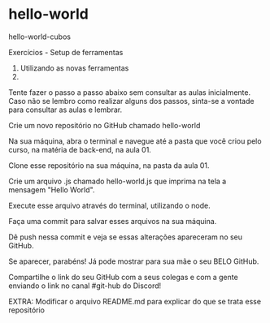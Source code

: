 # hello-world
hello-world-cubos

Exercícios - Setup de ferramentas

1. Utilizando as novas ferramentas
2. 
Tente fazer o passo a passo abaixo sem consultar as aulas inicialmente. Caso não se lembro como realizar alguns dos passos, sinta-se a vontade para consultar as aulas e lembrar.


Crie um novo repositório no GitHub chamado hello-world

Na sua máquina, abra o terminal e navegue até a pasta que você criou pelo curso, na matéria de back-end, na aula 01.

Clone esse repositório na sua máquina, na pasta da aula 01.

Crie um arquivo .js chamado hello-world.js que imprima na tela a mensagem "Hello World".

Execute esse arquivo através do terminal, utilizando o node.

Faça uma commit para salvar esses arquivos na sua máquina.

Dê push nessa commit e veja se essas alterações apareceram no seu GitHub.

Se aparecer, parabéns! Já pode mostrar para sua mãe o seu BELO GitHub.

Compartilhe o link do seu GitHub com a seus colegas e com a gente enviando o link no canal #git-hub do Discord!

EXTRA: Modificar o arquivo README.md para explicar do que se trata esse repositório

